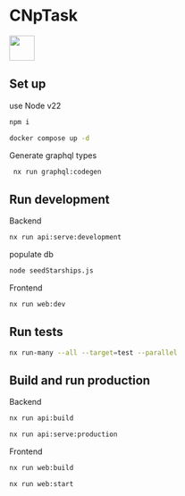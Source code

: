 # CNpTask

<a alt="Nx logo" href="https://nx.dev" target="_blank" rel="noreferrer"><img src="https://raw.githubusercontent.com/nrwl/nx/master/images/nx-logo.png" width="45"></a>

## Set up

use Node v22

```sh
npm i
```

```sh
docker compose up -d
```

Generate graphql types
```sh
 nx run graphql:codegen
```

## Run development
Backend
```sh
nx run api:serve:development
```

populate db
```sh
node seedStarships.js
```

Frontend
```sh
nx run web:dev
```


## Run tests
```sh
nx run-many --all --target=test --parallel
```


## Build and run production
Backend
```sh
nx run api:build
```
```sh
nx run api:serve:production
```

Frontend
```sh
nx run web:build
```
```sh
nx run web:start
```
